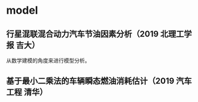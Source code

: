# model

## 行星混联混合动力汽车节油因素分析（2019 北理工学报 吉大）

从数学建模的角度来进行模型分析。

## 基于最小二乘法的车辆瞬态燃油消耗估计（2019 汽车工程 清华）

